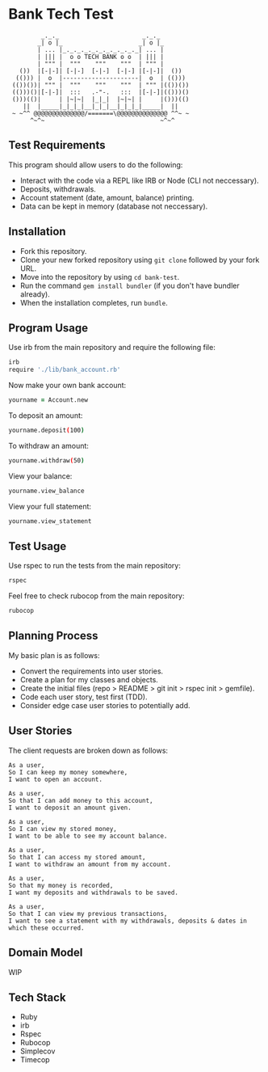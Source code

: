 Bank Tech Test
==================
```
         _._._                       _._._
        _| o |_                     _| o |_
        | ... |_._._._._._._._._._._| ... |
        | ||| |  o o TECH BANK o o  | ||| |
        | """ |  """    """    """  | """ |
   ())  |[-|-]| [-|-]  [-|-]  [-|-] |[-|-]|  ())
  (())) |  o  |---------------------|  o  | (()))
 (())())| """ |  """    """    """  | """ |(())())
 (()))()|[-|-]|  :::   .-"-.   :::  |[-|-]|(()))()
 ()))(()|     | |~|~|  |_|_|  |~|~| |     |()))(()
    ||  |_____|_|_|_|__|_|_|__|_|_|_|_____|  ||
 ~ ~^^ @@@@@@@@@@@@@@/=======\@@@@@@@@@@@@@@ ^^~ ~
      ^~^~                                ~^~^
 ```


Test Requirements
-------
This program should allow users to do the following:

- Interact with the code via a REPL like IRB or Node (CLI not neccessary).
- Deposits, withdrawals.
- Account statement (date, amount, balance) printing.
- Data can be kept in memory (database not neccessary).


Installation
-----
- Fork this repository.
- Clone your new forked repository using `git clone` followed by your fork URL.
- Move into the repository by using `cd bank-test`.
- Run the command `gem install bundler` (if you don't have bundler already).
- When the installation completes, run `bundle`.


Program Usage
-----
Use irb from the main repository and require the following file:

```zsh
irb
require './lib/bank_account.rb'
```

Now make your own bank account:
```zsh
yourname = Account.new
```

To deposit an amount:
```zsh
yourname.deposit(100)
```

To withdraw an amount:
```zsh
yourname.withdraw(50)
```

View your balance:
```zsh
yourname.view_balance
```

View your full statement:
```zsh
yourname.view_statement
```


Test Usage
-----
Use rspec to run the tests from the main repository:

```zsh
rspec
```

Feel free to check rubocop from the main repository:

```zsh
rubocop
```


Planning Process
-----
My basic plan is as follows:

- Convert the requirements into user stories.
- Create a plan for my classes and objects.
- Create the initial files (repo > README > git init > rspec init > gemfile).
- Code each user story, test first (TDD).
- Consider edge case user stories to potentially add.


User Stories
-----
The client requests are broken down as follows:

```
As a user,
So I can keep my money somewhere,
I want to open an account.

As a user,
So that I can add money to this account,
I want to deposit an amount given.

As a user,
So I can view my stored money,
I want to be able to see my account balance.

As a user,
So that I can access my stored amount,
I want to withdraw an amount from my account.

As a user,
So that my money is recorded,
I want my deposits and withdrawals to be saved.

As a user,
So that I can view my previous transactions,
I want to see a statement with my withdrawals, deposits & dates in which these occurred.
```


Domain Model
-----

WIP

Tech Stack
-----
- Ruby
- irb
- Rspec
- Rubocop
- Simplecov
- Timecop